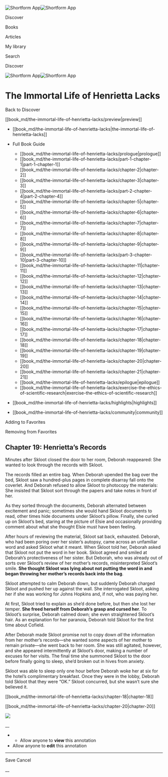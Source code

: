 ![Shortform App](/img/logo.36a2399e.svg)![Shortform App](/img/logo-dark.70c1b072.svg)

Discover

Books

Articles

My library

Search

Discover

![Shortform App](/img/logo.36a2399e.svg)![Shortform App](/img/logo-dark.70c1b072.svg)

# The Immortal Life of Henrietta Lacks

Back to Discover

[[book_md/the-immortal-life-of-henrietta-lacks/preview|preview]]

  * [[book_md/the-immortal-life-of-henrietta-lacks|the-immortal-life-of-henrietta-lacks]]
  * Full Book Guide

    * [[book_md/the-immortal-life-of-henrietta-lacks/prologue|prologue]]
    * [[book_md/the-immortal-life-of-henrietta-lacks/part-1-chapter-1|part-1-chapter-1]]
    * [[book_md/the-immortal-life-of-henrietta-lacks/chapter-2|chapter-2]]
    * [[book_md/the-immortal-life-of-henrietta-lacks/chapter-3|chapter-3]]
    * [[book_md/the-immortal-life-of-henrietta-lacks/part-2-chapter-4|part-2-chapter-4]]
    * [[book_md/the-immortal-life-of-henrietta-lacks/chapter-5|chapter-5]]
    * [[book_md/the-immortal-life-of-henrietta-lacks/chapter-6|chapter-6]]
    * [[book_md/the-immortal-life-of-henrietta-lacks/chapter-7|chapter-7]]
    * [[book_md/the-immortal-life-of-henrietta-lacks/chapter-8|chapter-8]]
    * [[book_md/the-immortal-life-of-henrietta-lacks/chapter-9|chapter-9]]
    * [[book_md/the-immortal-life-of-henrietta-lacks/part-3-chapter-10|part-3-chapter-10]]
    * [[book_md/the-immortal-life-of-henrietta-lacks/chapter-11|chapter-11]]
    * [[book_md/the-immortal-life-of-henrietta-lacks/chapter-12|chapter-12]]
    * [[book_md/the-immortal-life-of-henrietta-lacks/chapter-13|chapter-13]]
    * [[book_md/the-immortal-life-of-henrietta-lacks/chapter-14|chapter-14]]
    * [[book_md/the-immortal-life-of-henrietta-lacks/chapter-15|chapter-15]]
    * [[book_md/the-immortal-life-of-henrietta-lacks/chapter-16|chapter-16]]
    * [[book_md/the-immortal-life-of-henrietta-lacks/chapter-17|chapter-17]]
    * [[book_md/the-immortal-life-of-henrietta-lacks/chapter-18|chapter-18]]
    * [[book_md/the-immortal-life-of-henrietta-lacks/chapter-19|chapter-19]]
    * [[book_md/the-immortal-life-of-henrietta-lacks/chapter-20|chapter-20]]
    * [[book_md/the-immortal-life-of-henrietta-lacks/chapter-21|chapter-21]]
    * [[book_md/the-immortal-life-of-henrietta-lacks/epilogue|epilogue]]
    * [[book_md/the-immortal-life-of-henrietta-lacks/exercise-the-ethics-of-scientific-research|exercise-the-ethics-of-scientific-research]]
  * [[book_md/the-immortal-life-of-henrietta-lacks/highlights|highlights]]
  * [[book_md/the-immortal-life-of-henrietta-lacks/community|community]]



Adding to Favorites 

Removing from Favorites 

## Chapter 19: Henrietta’s Records

Minutes after Skloot closed the door to her room, Deborah reappeared: She wanted to look through the records with Skloot.

The records filled an entire bag. When Deborah upended the bag over the bed, Skloot saw a hundred-plus pages in complete disarray fall onto the coverlet. And Deborah refused to allow Skloot to photocopy the materials: She insisted that Skloot sort through the papers and take notes in front of her.

As they sorted through the documents, Deborah alternated between excitement and panic; sometimes she would hand Skloot documents to read, other times hide documents under Skloot’s pillow. Finally, she curled up on Skloot’s bed, staring at the picture of Elsie and occasionally providing comment about what she thought Elsie must have been feeling.

After hours of reviewing the material, Skloot sat back, exhausted. Deborah, who had been poring over her sister’s autopsy, came across an unfamiliar word and asked Skloot what it meant. When Skloot told her, Deborah asked that Skloot not put the word in her book. Skloot agreed and smiled at Deborah’s protectiveness of her sister. But Deborah, who was already out of sorts over Skloot’s review of her mother’s records, misinterpreted Skloot’s smile. **She thought Skloot was lying about not putting the word in and began throwing her mother’s records back into the bag**.

Skloot attempted to calm Deborah down, but suddenly Deborah charged Skloot and pushed her up against the wall. She interrogated Skloot, asking her if she was working for Johns Hopkins and, if not, who was paying her.

At first, Skloot tried to explain as she’d done before, but then she lost her temper. **She freed herself from Deborah’s grasp and cursed her**. To Skloot’s surprise, Deborah calmed down; she even straightened Skloot’s hair. As an explanation for her paranoia, Deborah told Skloot for the first time about Cofield.

After Deborah made Skloot promise not to copy down _all_ the information from her mother’s records—she wanted some aspects of her mother to remain private—she went back to her room. She was still agitated, however, and she appeared intermittently at Skloot’s door, making a number of excuses for her visits. The final time she summoned Skloot to the door before finally going to sleep, she’d broken out in hives from anxiety.

Skloot was able to sleep only one hour before Deborah woke her at six for the hotel’s complimentary breakfast. Once they were in the lobby, Deborah told Skloot that they were “OK.” Skloot concurred, but she wasn’t sure she believed it.

[[book_md/the-immortal-life-of-henrietta-lacks/chapter-18|chapter-18]]

[[book_md/the-immortal-life-of-henrietta-lacks/chapter-20|chapter-20]]

![](https://bat.bing.com/action/0?ti=56018282&Ver=2&mid=cc18846a-1a86-49d9-b248-ae91e6b280db&sid=1711133063fa11eebdec89a8b8ae3bbc&vid=171147a063fa11eea7440fcfeb230d96&vids=0&msclkid=N&pi=0&lg=en-US&sw=800&sh=600&sc=24&nwd=1&tl=Shortform%20%7C%20Book&p=https%3A%2F%2Fwww.shortform.com%2Fapp%2Fbook%2Fthe-immortal-life-of-henrietta-lacks%2Fchapter-19&r=&lt=401&evt=pageLoad&sv=1&rn=311260)

__

  *   * Allow anyone to **view** this annotation
  * Allow anyone to **edit** this annotation



* * *

Save Cancel

__



